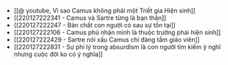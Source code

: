 - [[@ youtube, Vì sao Camus không phải một Triết gia Hiện sinh]]
- [[220127222341 - Camus và Sartre từng là bạn thân]]
- [[220127222247 - Bản chất con người có sau sự tồn tại]]
- [[220127222106 - Camus phủ nhận mình là thuộc trường phái hiện sinh]]
- [[220127222429 - Sartre nói xấu Camus chỉ đáng tầm giáo viên]]
- [[220127222831 - Sự phi lý trong absurdism là con người tìm kiếm ý nghĩ nhưng cuộc đời ko có ý nghĩa]]
